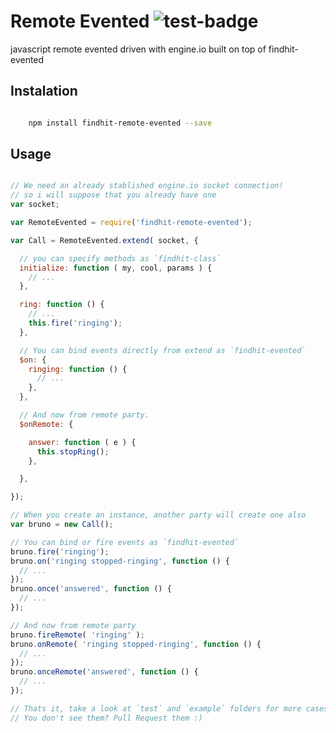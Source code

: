 # Remote Evented ![test-badge](http://strider.findhit.com/findhit/findhit-remote-evented/badge)

javascript remote evented driven with engine.io built on top of findhit-evented

Instalation
-----------

```bash

	npm install findhit-remote-evented --save

```

Usage
-----

```js

// We need an already stablished engine.io socket connection!
// so i will suppose that you already have one
var socket;

var RemoteEvented = require('findhit-remote-evented');

var Call = RemoteEvented.extend( socket, {

  // you can specify methods as `findhit-class`
  initialize: function ( my, cool, params ) {
    // ...
  },

  ring: function () {
    // ...
    this.fire('ringing');
  },

  // You can bind events directly from extend as `findhit-evented`
  $on: {
    ringing: function () {
      // ...
    },
  },

  // And now from remote party.
  $onRemote: {

    answer: function ( e ) {
      this.stopRing();
    },

  },

});

// When you create an instance, another party will create one also
var bruno = new Call();

// You can bind or fire events as `findhit-evented`
bruno.fire('ringing');
bruno.on('ringing stopped-ringing', function () {
  // ...
});
bruno.once('answered', function () {
  // ...
});

// And now from remote party
bruno.fireRemote( 'ringing' );
bruno.onRemote( 'ringing stopped-ringing', function () {
  // ...
});
bruno.onceRemote('answered', function () {
  // ...
});

// Thats it, take a look at `test` and `example` folders for more cases.
// You don't see them? Pull Request them :)
```
